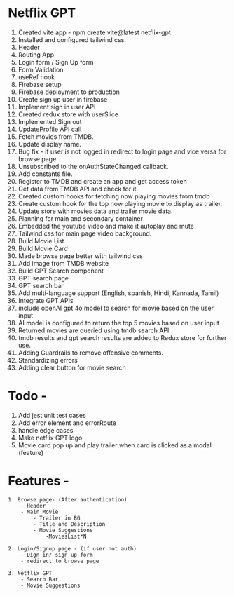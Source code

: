 # Netflix GPT

1. Created vite app - npm create vite@latest netflix-gpt
2. Installed and configured tailwind css.
3. Header
4. Routing App
5. Login form / Sign Up form
6. Form Validation
7. useRef hook
8. Firebase setup
9. Firebase deployment to production
10. Create sign up user in firebase
11. Implement sign in user API
12. Created redux store with userSlice
13. Implemented Sign out
14. UpdateProfile API call
15. Fetch movies from TMDB.
16. Update display name.
17. Bug fix - if user is not logged in redirect to login page and vice versa for browse page
18. Unsubscribed to the onAuthStateChanged callback.
19. Add constants file.
20. Register to TMDB and create an app and get access token
21. Get data from TMDB API and check for it.
22. Created custom hooks for fetching now playing movies from tmdb
23. Create custom hook for the top now playing movie to display as trailer.
24. Update store with movies data and trailer movie data.
25. Planning for main and secondary container
26. Embedded the youtube video and make it autoplay and mute
27. Tailwind css for main page video background.
28. Build Movie List
29. Build Movie Card
30. Made browse page better with tailwind css
31. Add image from TMDB website
32. Build GPT Search component
33. GPT search page
34. GPT search bar
35. Add multi-language support (English, spanish, Hindi, Kannada, Tamil)
36. Integrate GPT APIs
37. include openAI gpt 4o model to search for movie based on the user input
38. AI model is configured to return the top 5 movies based on user input
39. Returned movies are queried using tmdb search API.
40. tmdb results and gpt search results are added to Redux store for further use.
41. Adding Guardrails to remove offensive comments.
42. Standardizing errors
43. Adding clear button for movie search

# Todo -

1. Add jest unit test cases
2. Add error element and errorRoute
3. handle edge cases
4. Make netflix GPT logo
5. Movie card pop up and play trailer when card is clicked as a modal (feature)

# Features -

    1. Browse page- (After authentication)
        - Header
        - Main Movie
            - Trailer in BG
            - Title and Description
            - Movie Suggestions
                -MoviesList*N

    2. Login/Signup page - (if user not auth)
        - Dign in/ sign up form
        - redirect to browse page

    3. Netflix GPT
        - Search Bar
        - Movie Suggestions
